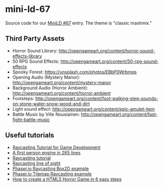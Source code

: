# mini-ld-67
Source code for our [MiniLD #67](http://ludumdare.com/compo/2016/05/19/minild-67/) entry.  The theme is "classic mashmix."

## Third Party Assets

* Horror Sound Library: http://opengameart.org/content/horror-sound-effects-library
* 50 RPG Sound Effects: http://opengameart.org/content/50-rpg-sound-effects
* Spooky Forest: https://unsplash.com/photos/EBbP0Wrbmqs
* Opening Audio (Mystery Manor): http://opengameart.org/content/mystery-manor
* Background Audio (Horror Ambient): http://opengameart.org/content/horror-ambient
* Footsteps: http://opengameart.org/content/foot-walking-step-sounds-on-stone-water-snow-wood-and-dirt
* Light sound effect: http://opengameart.org/content/epic-amulet-item
* Battle Music by Ville Nousiainen: http://opengameart.org/content/fast-fight-battle-music

## Useful tutorials

* [Raycasting Tutorial for Game Development](http://permadi.com/1996/05/ray-casting-tutorial-table-of-contents/)
* [A first person engine in 265 lines](http://www.playfuljs.com/a-first-person-engine-in-265-lines/)
* [Raycasting tutorial](http://www.rustyarcade.com/blog/read/33/ray-casting-tutorial)
* [Raycasting line of sight](http://gamemechanicexplorer.com/#raycasting-1)
* [Phaser.io Raycasting Box2D example](http://phaser.io/examples/v2/box2d/raycasting)
* [Phaser.io Tilemap Raycasting example](http://phaser.io/examples/v2/tilemaps/tilemap-ray-cast)
* [How to create a HTML5 Horror Game in 6 easy steps](http://www.emanueleferonato.com/2014/10/21/phaser-tutorial-how-to-create-an-html5-survival-horror-game-in-6-easy-steps/)

